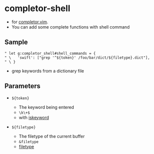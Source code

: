 # completor-shell
- for [completor.vim](https://github.com/maralla/completor.vim.git).
- You can add some complete functions with shell command

## Sample

```
" let g:completor_shell#shell_commands = {
" \   'swift': ["grep '^${token}' /foo/bar/dict/${filetype}.dict"],
" \ }

```

- grep keywords from a dictionary file

## Parameters

- `${token}`
    - The keyword being entered
    - `\k\+$`
    - with [iskeyword](http://vimdoc.sourceforge.net/htmldoc/options.html#'iskeyword')

- `${filetype}`
    - The filetype of the current buffer
    - `&filetype`
    - [filetype](http://vimdoc.sourceforge.net/htmldoc/options.html#'filetype')
